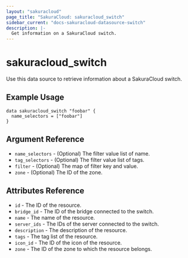 ```yaml
---
layout: "sakuracloud"
page_title: "SakuraCloud: sakuracloud_switch"
sidebar_current: "docs-sakuracloud-datasource-switch"
description: |-
  Get information on a SakuraCloud switch.
---
```


# sakuracloud\_switch

Use this data source to retrieve information about a SakuraCloud switch.

## Example Usage

```hcl
data sakuracloud_switch "foobar" {
  name_selectors = ["foobar"]
}
```

## Argument Reference

 * `name_selectors` - (Optional) The filter value list of name.
 * `tag_selectors` - (Optional) The filter value list of tags.
 * `filter` - (Optional) The map of filter key and value.
 * `zone` - (Optional) The ID of the zone.

## Attributes Reference

* `id` - The ID of the resource.
* `bridge_id` - The ID of the bridge connected to the switch.
* `name` - The name of the resource.
* `server_ids` - The IDs of the server connected to the switch.
* `description` - The description of the resource.
* `tags` - The tag list of the resource.
* `icon_id` - The ID of the icon of the resource.
* `zone` - The ID of the zone to which the resource belongs.

